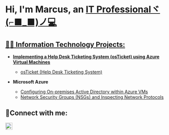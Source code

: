 <h1>Hi, I'm Marcus, an <a href="https://www.linkedin.com/in/marcustserrano/">IT Professionalヾ(⌐■_■)ノ💻</h1>

<h2>👨‍💻 Information Technology Projects:</h2>

- <b>Implementing a Help Desk Ticketing System (osTicket) using Azure Virtual Machines </b>
  - [osTicket (Help Desk Ticketing System)](https://github.com/MarcusTSerrano/osTicket/tree/main)</b>

- <b>Microsoft Azure</b>
  - [Configuring On-premises Active Directory within Azure VMs](https://github.com/joshmadakorcc/configure-ad)
  - [Network Security Groups (NSGs) and Inspecting Network Protocols](https://github.com/joshmadakorcc/azure-network-protocols)


<h2>🤳Connect with me:</h2>


[<img align="left" alt=" | LinkedIn" width="22px" src="https://cdn.jsdelivr.net/npm/simple-icons@v3/icons/linkedin.svg" />][linkedin]


[twitter]: https://twitter.com/
[instagram]: https://www.instagram.com/
[linkedin]: https://www.linkedin.com/in/marcustserrano/

